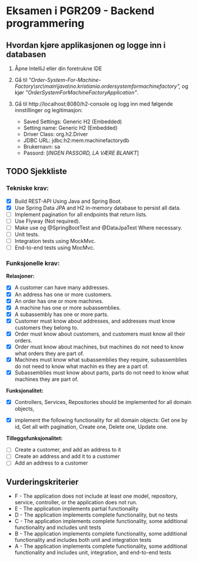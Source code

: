# Eksamen i PGR209 - Backend programmering

## Hvordan kjøre applikasjonen og logge inn i databasen

1. Åpne IntelliJ eller din foretrukne IDE

2. Gå til  *"Order-System-For-Machine-Factory\src\main\java\no.kristiania.ordersystemformachinefactory",* og kjør *"OrderSystemForMachineFactoryApplication"*.

4. Gå til http://localhost:8080/h2-console og logg inn med følgende innstillinger og legitimasjon:
   - Saved Settings: Generic H2 (Embedded)
   - Setting name: Generic H2 (Embedded)
   - Driver Class: org.h2.Driver
   - JDBC URL: jdbc:h2:mem:machinefactorydb
   - Brukernavn: sa
   - Passord: [*INGEN PASSORD, LA VÆRE BLANKT*]

## TODO Sjekkliste

### Tekniske krav:
- [x] Build REST-API Using Java and Spring Boot.
- [x] Use Spring Data JPA and H2 in-memory database to persist all data.
- [ ] Implement pagination for all endpoints that return lists.
- [ ] Use Flyway (Not required).
- [ ] Make use og @SpringBootTest and @DataJpaTest Where necessary.
- [ ] Unit tests.
- [ ] Integration tests using MockMvc.
- [ ] End-to-end tests using MocMvc.

### Funksjonelle krav:

**Relasjoner:**
- [x] A customer can have many addresses.
- [x] An address has one or more customers.
- [x] An order has one or more machines.
- [x] A machine has one or more subassemblies.
- [x] A subassembly has one or more parts.
- [x] Customer must know about addresses, and addresses must know customers they belong to.
- [x] Order must know about customers, and customers must know all their orders.
- [x] Order must know about machines, but machines do not need to know what orders they are part of.
- [x] Machines must know what subassemblies they require, subassemblies do not need to know what machin es they are a part of.
- [x] Subassemblies must know about parts, parts do not need to know what machines they are part of.

**Funksjonalitet:**
- [x] Controllers, Services, Repositories should be implemented for all domain objects,
- [x] implement the following functionality for all domain objects: Get one by id, Get all with pagination, Create one, Delete one, Update one.


**Tilleggsfunksjonalitet:**
- [ ] Create a customer, and add an address to it
- [ ] Create an address and add it to a customer
- [ ] Add an address to a customer

## Vurderingskriterier
- F - The application does not include at least one model, repository, service, controller, or the application does not run.
- E - The application implements partial functionality
- D - The application implements complete functionality, but no tests
- C - The application implements complete functionality, some additional functionality and includes unit tests
- B - The application implements complete functionality, some additional functionality and includes both unit and integration tests
- A - The application implements complete functionality, some additional functionality and includes unit, integration, and end-to-end tests